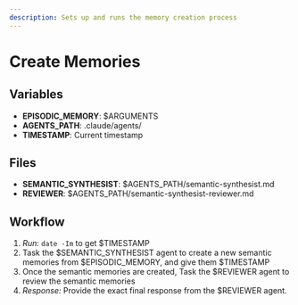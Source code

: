 ```yaml
---
description: Sets up and runs the memory creation process
---
```


# Create Memories

## Variables

- **EPISODIC_MEMORY**: $ARGUMENTS
- **AGENTS_PATH**: .claude/agents/
- **TIMESTAMP**: Current timestamp

## Files

- **SEMANTIC_SYNTHESIST**: $AGENTS_PATH/semantic-synthesist.md
- **REVIEWER**: $AGENTS_PATH/semantic-synthesist-reviewer.md

## Workflow
1. *Run:* `date -Im` to get $TIMESTAMP
2. Task the $SEMANTIC_SYNTHESIST agent to create a new semantic memories from $EPISODIC_MEMORY, and give them $TIMESTAMP
3. Once the semantic memories are created, Task the $REVIEWER agent to review the semantic memories
4. *Response:* Provide the exact final response from the $REVIEWER agent.